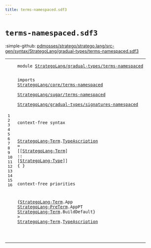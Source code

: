 ```yaml
---
title: terms-namespaced.sdf3
---
```


# `terms-namespaced.sdf3`

:simple-github: [pdmosses/stratego/stratego.lang/src-gen/syntax/StrategoLang/gradual-types/terms-namespaced.sdf3]

[pdmosses/stratego/stratego.lang/src-gen/syntax/StrategoLang/gradual-types/terms-namespaced.sdf3]: https://github.com/pdmosses/stratego/blob/master/stratego.lang/src-gen/syntax/StrategoLang/gradual-types/terms-namespaced.sdf3 "The source file on GitHub"

<div class="sdf3"><table class="highlighttable"><tbody><tr><td class="linenos"><div class="linenodiv"><pre><span></span>1
2
3
4
5
6
7
8
9
10
11
12
13
14
15
16
</pre></div></td>
<td class="code"><pre><code><span class="keyword">module</span> <a href="../main-namespaced.sdf3#StrategoLang/gradual-types/terms-namespaced_214_257" id="StrategoLang/gradual-types/terms-namespaced_7_50" title="Referenced at ../main-namespaced.sdf3 line 7">StrategoLang/gradual-types/terms-namespaced</a>

<span class="keyword">imports</span>
  <a href="../../core/terms-namespaced.sdf3#StrategoLang/core/terms-namespaced_7_41" id="StrategoLang/core/terms-namespaced_62_96" title="Defined at ../../core/terms-namespaced.sdf3 line 1">StrategoLang/core/terms-namespaced</a>        
  <a href="../../sugar/terms-namespaced.sdf3#StrategoLang/sugar/terms-namespaced_7_42" id="StrategoLang/sugar/terms-namespaced_100_135" title="Defined at ../../sugar/terms-namespaced.sdf3 line 1">StrategoLang/sugar/terms-namespaced</a>        
  <a href="../signatures-namespaced.sdf3#StrategoLang/gradual-types/signatures-namespaced_7_55" id="StrategoLang/gradual-types/signatures-namespaced_139_187" title="Defined at ../signatures-namespaced.sdf3 line 1">StrategoLang/gradual-types/signatures-namespaced</a>

<span class="keyword">context-free syntax</span>

  <a href="#StrategoLang-Term_414_431" id="StrategoLang-Term_212_229" title="Referenced at line 16">StrategoLang-Term</a>.<span class="cons_Constructor"><a href="#TypeAscription_432_446" id="TypeAscription_230_244" title="Referenced at line 16">TypeAscription</a></span> = [[<a href="#StrategoLang-Term_212_229" id="StrategoLang-Term_249_266" title="Defined at line 10">StrategoLang-Term</a>] <span class="cons_String">::</span> [<a href="../signatures-namespaced.sdf3#StrategoLang-Type_158_175" id="StrategoLang-Type_272_289" title="Defined at ../signatures-namespaced.sdf3 line 7, 13, 14, 15, 16, 17, 18, 19, 20">StrategoLang-Type</a>]] { }

<span class="keyword">context-free priorities</span>

  {<a href="#StrategoLang-Term_212_229" id="StrategoLang-Term_325_342" title="Defined at line 10">StrategoLang-Term</a>.<span class="cons_Constructor">App</span>
   <a href="../../core/terms-namespaced.sdf3#StrategoLang-PreTerm_624_644" id="StrategoLang-PreTerm_350_370" title="Defined at ../../core/terms-namespaced.sdf3 line 24, 28, 29, 30, 31, 32, 33, 34, 35, 36">StrategoLang-PreTerm</a>.<span class="cons_Constructor">AppPT</span>
   <a href="#StrategoLang-Term_212_229" id="StrategoLang-Term_380_397" title="Defined at line 10">StrategoLang-Term</a>.<span class="cons_Constructor">BuildDefault</span>} &gt; <a href="#StrategoLang-Term_212_229" id="StrategoLang-Term_414_431" title="Defined at line 10">StrategoLang-Term</a>.<span class="cons_Constructor"><a href="#TypeAscription_230_244" id="TypeAscription_432_446" title="Defined at line 10">TypeAscription</a></span>

</code></pre></td></tr></tbody></table></div>